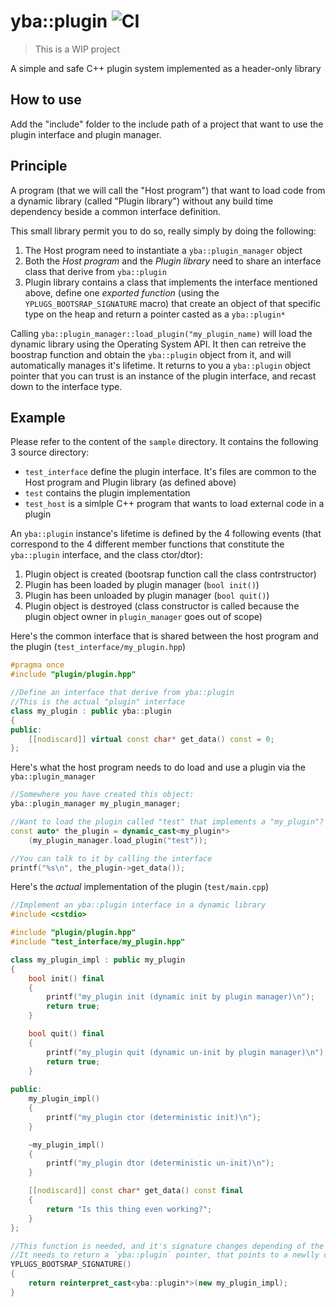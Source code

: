 # yba::plugin ![CI](https://github.com/Ybalrid/plugin/workflows/CI/badge.svg)

> This is a WIP project

A simple and safe C++ plugin system implemented as a header-only library

## How to use

Add the "include" folder to the include path of a project that want to use the plugin interface and plugin manager.

## Principle

A program (that we will call the "Host program") that want to load code from a dynamic library (called "Plugin library") 
without any build time dependency beside a common interface definition. 

This small library permit you to do so, really simply by doing the following:

1. The Host program need to instantiate a `yba::plugin_manager` object
2. Both the *Host program* and the *Plugin library* need to share an interface class that derive from `yba::plugin`
3. Plugin library contains a class that  implements the interface mentioned above, define one *exported function* (using the `YPLUGS_BOOTSRAP_SIGNATURE` macro) that create an object of that specific type on the heap and return a pointer casted as a `yba::plugin*`

Calling `yba::plugin_manager::load_plugin("my_plugin_name)` will load the dynamic library using the Operating System API. 
It then can retreive the boostrap function and obtain the `yba::plugin` object from it, and will automatically manages it's lifetime. 
It returns to you a `yba::plugin` object pointer that you can trust is an instance of the plugin interface, and recast down to the interface type.

## Example

Please refer to the content of the `sample` directory. It contains the following 3 source directory:

- `test_interface` define the plugin interface. It's files are common to the Host program and Plugin library (as defined above)
- `test` contains the plugin implementation 
- `test_host` is a simlple C++ program that wants to load external code in a plugin 

An `yba::plugin` instance's lifetime is defined by the 4 following events (that correspond to the 4 different member functions that constitute the `yba::plugin` interface, and the class ctor/dtor):

1. Plugin object is created (bootsrap function call the class contrstructor)
2. Plugin has been loaded by plugin manager (`bool init()`)
3. Plugin has been unloaded by plugin manager (`bool quit()`)
4. Plugin object is destroyed (class constructor is called because the plugin object owner in `plugin_manager` goes out of scope)

Here's the common interface that is shared between the host program and the plugin (`test_interface/my_plugin.hpp`)

```cpp
#pragma once
#include "plugin/plugin.hpp"

//Define an interface that derive from yba::plugin
//This is the actual "plugin" interface 
class my_plugin : public yba::plugin
{
public:
	[[nodiscard]] virtual const char* get_data() const = 0;
};
```

Here's what the host program needs to do load and use a plugin via the `yba::plugin_manager`

```cpp
//Somewhere you have created this object:
yba::plugin_manager my_plugin_manager;

//Want to load the plugin called "test" that implements a "my_plugin"? do this:
const auto* the_plugin = dynamic_cast<my_plugin*>
	(my_plugin_manager.load_plugin("test"));

//You can talk to it by calling the interface
printf("%s\n", the_plugin->get_data());
```

Here's the *actual* implementation of the plugin (`test/main.cpp`)

```cpp
//Implement an yba::plugin interface in a dynamic library
#include <cstdio>

#include "plugin/plugin.hpp"
#include "test_interface/my_plugin.hpp"

class my_plugin_impl : public my_plugin
{
	bool init() final
	{
		printf("my_plugin init (dynamic init by plugin manager)\n");
		return true;
	}

	bool quit() final
	{
		printf("my_plugin quit (dynamic un-init by plugin manager)\n");
		return true;
	}
	
public:
	my_plugin_impl()
	{
		printf("my_plugin ctor (deterministic init)\n");
	}

	~my_plugin_impl()
	{
		printf("my_plugin dtor (deterministic un-init)\n");
	}

	[[nodiscard]] const char* get_data() const final
	{
		return "Is this thing even working?";
	}
};

//This function is needed, and it's signature changes depending of the operating system used, that's why it's a macro.
//It needs to return a `yba::plugin` pointer, that points to a newlly created object of the plugin's implementation
YPLUGS_BOOTSRAP_SIGNATURE()
{
	return reinterpret_cast<yba::plugin*>(new my_plugin_impl);
}
```

